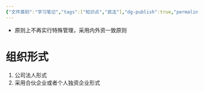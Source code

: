 ```yaml
---
{"文件类别":"学习笔记","tags":["知识点","民法"],"dg-publish":true,"permalink":"/学习笔记studyup/民法总论/外商投资企业/","dgPassFrontmatter":true,"created":"2024-07-11T11:03:58.081+08:00","updated":"2024-10-27T17:36:30.972+08:00"}
---
```


- 原则上不再实行特殊管理，采用内外资一致原则
# 组织形式
1. 公司法人形式
2. 采用合伙企业或者个人独资企业形式